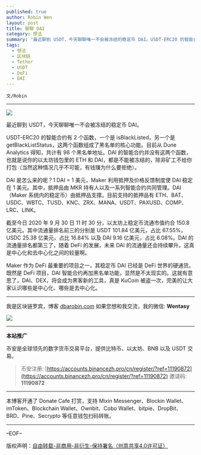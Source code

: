 ```yaml
---
published: true
author: Robin Wen
layout: post
title: 聊聊 DAI
category: 想法
summary: "最近聊到 USDT，今天聊聊唯一不会被冻结的稳定币 DAI。USDT-ERC20 的智能合约有 2 个函数，一个是 isBlackListed，另一个是 getBlackListStatus，这两个函数组成了黑名单的核心功能。目前从 Dune Analytics 得知，共计有 98 个黑名单地址。DAI 的智能合约并没有这两个函数，也就是说你的以太坊钱包里的 ETH 和 DAI，都是不能被冻结的，除非矿工不给你打包（当然这种情况几乎不可能，有钱赚为什么要拒绝）。既然是 DeFi 项目，DAI 智能合约再加黑名单功能，显然是不太现实的。"
tags:
  - 想法
  - 区块链
  - Tether
  - USDT
  - DeFi
  - DAI
---
```


`文/Robin`

***

![](https://cdn.dbarobin.com/ft2w15r.png)

最近聊到 USDT，今天聊聊唯一不会被冻结的稳定币 DAI。

USDT-ERC20 的智能合约有 2 个函数，一个是 isBlackListed，另一个是 getBlackListStatus，这两个函数组成了黑名单的核心功能。目前从 Dune Analytics 得知，共计有 98 个黑名单地址。DAI 的智能合约并没有这两个函数，也就是说你的以太坊钱包里的 ETH 和 DAI，都是不能被冻结的，除非矿工不给你打包（当然这种情况几乎不可能，有钱赚为什么要拒绝）。

DAI 是怎么来的呢？1 DAI = 1 美元，Maker 利用抵押及价格反馈制度使 DAI 稳定在 1 美元。其中，抵押品由 MKR 持有人以及一系列智能合约共同管理。DAI（Maker 系统内的稳定币）由抵押品支撑。目前支持的抵押品有 ETH、BAT、USDC、WBTC、TUSD、KNC、ZRX、MANA、USDT、PAXUSD、COMP、LRC、LINK。

截至今日 2020 年 9 月 30 日 11 时 30 分，以太坊上稳定币流通市值约合 150.8 亿美元。其中流通量排名前三的分别是 USDT 101.84 亿美元，占比 67.55%，USDC 25.38 亿美元，占比 16.84% 以及 DAI 9.16 亿美元，占比 6.08%。DAI 的流通量排名都第三了，随着 DeFi 的发展，未来 DAI 的流通量还会持续攀升。这真是中心化和去中心化之间的较量啊。

Maker 作为 DeFi 最重要的项目之一，其稳定币 DAI 已经是 DeFi 世界的硬通货。既然是 DeFi 项目，DAI 智能合约再加黑名单功能，显然是不太现实的。这就有意思了，DAI、DEX，将会成为黑客新的工具，真是 KuCoin 被盗一次，完美的让大家认识哪些是中心化、哪些是去中心化。

***

我是区块链罗宾，博客 [dbarobin.com](https://dbarobin.com/)
如果您想和我交流，我的微信: **Wentasy**

![](https://cdn.dbarobin.com/v4yywe2.png)

***

**本站推广**

币安是全球领先的数字货币交易平台，提供比特币、以太坊、BNB 以及 USDT 交易。

> 币安注册: [https://accounts.binancezh.pro/cn/register/?ref=11190872](https://accounts.binancezh.pro/cn/register/?ref=11190872)
> 邀请码: **11190872**

***

本博客开通了 Donate Cafe 打赏，支持 Mixin Messenger、Blockin Wallet、imToken、Blockchain Wallet、Ownbit、Cobo Wallet、bitpie、DropBit、BRD、Pine、Secrypto 等任意钱包扫码转账。

<center>
    <div class="--donate-button"
         data-button-id="f8b9df0d-af9a-460d-8258-d3f435445075"
    ></div>
</center>

***

–EOF–

版权声明：[自由转载-非商用-非衍生-保持署名（创意共享4.0许可证）](http://creativecommons.org/licenses/by-nc-nd/4.0/deed.zh)
